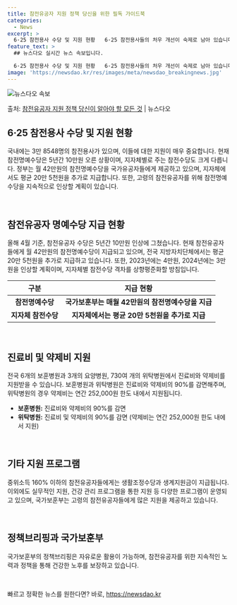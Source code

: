 ```yaml
---
title: 참전유공자 지원 정책 당신을 위한 필독 가이드북
categories:
  - News
excerpt: >
  6·25 참전용사 수당 및 지원 현황   6·25 참전용사들의 처우 개선이 숙제로 남아 있습니다. 현재 약 …
feature_text: >
  ## 뉴스다오 실시간 뉴스 속보입니다.

  6·25 참전용사 수당 및 지원 현황   6·25 참전용사들의 처우 개선이 숙제로 남아 있습니다. 현재 약 …
image: 'https://newsdao.kr/res/images/meta/newsdao_breakingnews.jpg'
---
```


![뉴스다오 속보](https://newsdao.kr/res/images/meta/newsdao_breakingnews.jpg)

<p>출처: <a href="https://newsdao.kr/4124" rel="dofollow">참전유공자 지원 정책 당신이 알아야 할 모든 것</a> | 뉴스다오</p>

<h2 data-ke-size="size26">6·25 참전용사 수당 및 지원 현황</h2>
국내에는 3만 8548명의 참전용사가 있으며, 이들에 대한 지원이 매우 중요합니다. 현재 참전명예수당은 5년간 10만원 오른 상황이며, 지자체별로 주는 참전수당도 크게 다릅니다. 정부는 월 42만원의 참전명예수당을 국가유공자들에게 제공하고 있으며, 지자체에서도 평균 20만 5천원을 추가로 지급합니다. 또한, 고령의 참전유공자를 위해 참전명예수당을 지속적으로 인상할 계획이 있습니다.

<p data-ke-size="size16">&nbsp;</p>

<h2 data-ke-size="size26">참전유공자 명예수당 지급 현황</h2>
올해 4월 기준, 참전유공자 수당은 5년간 10만원 인상에 그쳤습니다. 현재 참전유공자들에게 월 42만원의 참전명예수당이 지급되고 있으며, 전국 지방자치단체에서는 평균 20만 5천원을 추가로 지급하고 있습니다. 또한, 2023년에는 4만원, 2024년에는 3만원을 인상할 계획이며, 지자체별 참전수당 격차를 상향평준화할 방침입니다.

<table>
<thead>
<tr>
<th style="text-align: center;">구분</th>
<th style="text-align: center;">지급 현황</th>
</tr>
</thead>
<tbody>
<tr>
<td style="text-align: center;"><b>참전명예수당</b></td>
<td style="text-align: center;"><b>국가보훈부는 매월 42만원의 참전명예수당을 지급</b></td>
</tr>
<tr>
<td style="text-align: center;"><b>지자체 참전수당</b></td>
<td style="text-align: center;"><b>지자체에서는 평균 20만 5천원을 추가로 지급</b></td>
</tr>
</tbody>
</table>

<p data-ke-size="size16">&nbsp;</p>

<h2 data-ke-size="size26">진료비 및 약제비 지원</h2>
전국 6개의 보훈병원과 3개의 요양병원, 730여 개의 위탁병원에서 진료비와 약제비를 지원받을 수 있습니다. 보훈병원과 위탁병원은 진료비와 약제비의 90%를 감면해주며, 위탁병원의 경우 약제비는 연간 252,000원 한도 내에서 지원됩니다.

<ul>
<li><b>보훈병원:</b> 진료비와 약제비의 90%를 감면</li>
<li><b>위탁병원:</b> 진료비 및 약제비의 90%를 감면 (약제비는 연간 252,000원 한도 내에서 지원)</li>
</ul>

<p data-ke-size="size16">&nbsp;</p>

<h2 data-ke-size="size26">기타 지원 프로그램</h2>
중위소득 160% 이하의 참전유공자들에게는 생활조정수당과 생계지원금이 지급됩니다. 이외에도 실무적인 지원, 건강 관리 프로그램을 통한 지원 등 다양한 프로그램이 운영되고 있으며, 국가보훈부는 고령의 참전유공자들에게 많은 지원을 제공하고 있습니다.

<p data-ke-size="size16">&nbsp;</p>

<h2 data-ke-size="size26">정책브리핑과 국가보훈부</h2>
국가보훈부의 정책브리핑은 자유로운 활용이 가능하며, 참전유공자를 위한 지속적인 노력과 정책을 통해 건강한 노후를 보장하고 있습니다.

<p data-ke-size="size16">&nbsp;</p> 

빠르고 정확한 뉴스를 원한다면? 바로, <a href="https://newsdao.kr" rel="dofollow">https://newsdao.kr</a>


